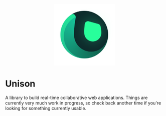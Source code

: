 <p align="center">
    <a href="https://github.com/osucad/unison">
        <img width="196" height="196" src="assets/logo.png">
    </a>
</p>

# Unison

A library to build real-time collaborative web applications.
Things are currently very much work in progress, so check back another time if you're looking for something currently usable.